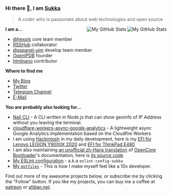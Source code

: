 ### Hi there 👋, I am [Sukka](https://skk.moe)

> A coder who is passionate about web technologies and open source

<a href="https://github.com/sukkaw#gh-light-mode-only">
  <img src="https://l.skk.moe/git-stat-card-light#gh-light-mode-only" align="right" alt="My GitHub Stats" />
</a>

<a href="https://github.com/sukkaw#gh-dark-mode-only">
  <img src="https://l.skk.moe/git-stat-card-darkmode#gh-dark-mode-only" align="right" alt="My GitHub Stats" />
</a>

**I am a...**

- [@hexojs](https://github.com/hexojs) core team member
- [RSSHub](https://github.com/hexojs) collaborator
- [@sspanel-uim](https://github.com/sspanel-uim) develop team member
- [OpenIPDB](https://github.com/OpenIPDB) founder
- [htmlnano](https://github.com/posthtml/htmlnano) contributor

**Where to find me**

- [My Blog](https://blog.skk.moe)
- [Twitter](https://twitter.com/isukkaw)
- [Telegram Channel](https://t.me/s/sukkachannel)
- [E-Mail](mailto:github_at_skk_dot_moe)

**You are probably also looking for...**

- [Nali CLI](https://github.com/SukkaW/nali-cli) - A CLI written in Node.js that can show geoinfo of IP Address without you leaving the terminal.
- [cloudflare-workers-async-google-analytics](https://github.com/SukkaW/cloudflare-workers-async-google-analytics) - A lightweight async Google Analytics implementation based on the Cloudflre Workers
- I am using [Hackintosh](https://en.wikipedia.org/wiki/Hackintosh) in my daily development, here is my [EFI for Lenovo LEGION Y9000X 2020](https://github.com/SukkaW/Lenovo-Y9000X-Hackintosh) and [EFI for ThinkPad E480](https://github.com/SukkaW/ThinkPad-E480-Hackintosh)
- I am also maintaining [an unofficial zh-Hans translation](https://oc.skk.moe) of [OpenCore Bootloader](https://github.com/acidanthera/OpenCorePkg)'s documentation, here is [its source code](https://github.com/SukkaW/OpenCore-Document-zh_Hans)
- [My ESLint configuration](https://github.com/SukkaW/eslint-config-sukka) - a.k.a `eslint-config-sukka`
- [My `dotfiles`](https://github.com/SukkaW/dotfiles) - This is how I make myself feel like a 10x developer.

Find out more of my awesome projects below, or subscribe me by clicking the "Follow" button. If you like my projects, you can buy me a coffee at [patreon](https://www.patreon.com/sukkaw) or [afdian.net](https://afdian.net/@sukka).
